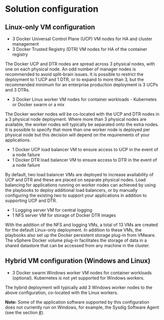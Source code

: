 # Solution configuration

## Linux-only VM configuration

-   3 Docker Universal Control Plane \(UCP\) VM nodes for HA and cluster management
-   3 Docker Trusted Registry \(DTR\) VM nodes for HA of the container registry

The Docker UCP and DTR nodes are spread across 3 physical nodes, with one on each physical node. An odd number of manager nodes is recommended to avoid split-brain issues. It is possible to restrict the deployment to 1 UCP and 1 DTR, or to expand to more than 3, but the recommended minimum for an enterprise production deployment is 3 UCPs and 3 DTRs.

-   3 Docker Linux worker VM nodes for container workloads - Kubernetes or Docker swarm or a mix

The Docker worker nodes will be co-located with the UCP and DTR nodes in a 3 physical node deployment. Where more than 3 physical nodes are available, the worker nodes will typically be separated onto the extra nodes. It is possible to specify that more than one worker node is deployed per physical node but this decision will depend on the requirements of your applications.

-   1 Docker UCP load balancer VM to ensure access to UCP in the event of a node failure
-   1 Docker DTR load balancer VM to ensure access to DTR in the event of a node failure

By default, two load balancer VMs are deployed to increase availability of UCP and DTR and these are placed on separate physical nodes. Load balancing for applications running on worker nodes can achieved by using the playbooks to deploy additional load balancers, or by manually configuring the existing two to support your applications in addition to supporting UCP and DTR.

-   1 Logging server VM for central logging
-   1 NFS server VM for storage of Docker DTR images

With the addition of the NFS and logging VMs, a total of 13 VMs are created for the default Linux-only deployment. In addition to these VMs, the playbooks also set up the Docker persistent storage plug-in from VMware. The vSphere Docker volume plug-in facilitates the storage of data in a shared datastore that can be accessed from any machine in the cluster.


## Hybrid VM configuration (Windows and Linux)

-   3 Docker swarm Windows worker VM nodes for container workloads \(optional\). Kubernetes is not yet supported for Windows workers.

The hybrid deployment will typically add 3 Windows worker nodes to the above configuration, co-located with the Linux workers.

**Note:** Some of the application software supported by this configuration does not currently run on Windows, for example, the Sysdig Software Agent \(see the section [\#](#)\).

